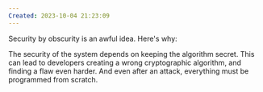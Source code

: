 ```yaml
---
Created: 2023-10-04 21:23:09
---
```

Security by obscurity is an awful idea. Here's why:

The security of the system depends on keeping the algorithm secret. This can lead to developers creating a wrong cryptographic algorithm, and finding a flaw even harder. And even after an attack, everything must be programmed from scratch.

